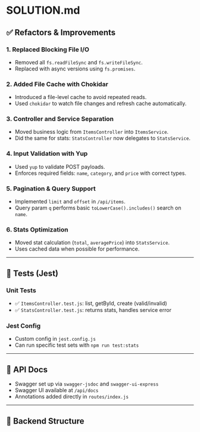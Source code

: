 # SOLUTION.md

## ✅ Refactors & Improvements

### 1. Replaced Blocking File I/O

- Removed all `fs.readFileSync` and `fs.writeFileSync`.
- Replaced with async versions using `fs.promises`.

### 2. Added File Cache with Chokidar

- Introduced a file-level cache to avoid repeated reads.
- Used `chokidar` to watch file changes and refresh cache automatically.

### 3. Controller and Service Separation

- Moved business logic from `ItemsController` into `ItemsService`.
- Did the same for stats: `StatsController` now delegates to `StatsService`.

### 4. Input Validation with Yup

- Used `yup` to validate POST payloads.
- Enforces required fields: `name`, `category`, and `price` with correct types.

### 5. Pagination & Query Support

- Implemented `limit` and `offset` in `/api/items`.
- Query param `q` performs basic `toLowerCase().includes()` search on `name`.

### 6. Stats Optimization

- Moved stat calculation (`total`, `averagePrice`) into `StatsService`.
- Uses cached data when possible for performance.

---

## 🧪 Tests (Jest)

### Unit Tests

- ✅ `ItemsController.test.js`: list, getById, create (valid/invalid)
- ✅ `StatsController.test.js`: returns stats, handles service error

### Jest Config

- Custom config in `jest.config.js`
- Can run specific test sets with `npm run test:stats`

---

## 📄 API Docs

- Swagger set up via `swagger-jsdoc` and `swagger-ui-express`
- Swagger UI available at `/api/docs`
- Annotations added directly in `routes/index.js`

---

## 📁 Backend Structure
